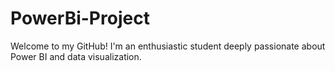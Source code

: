 # PowerBi-Project
Welcome to my GitHub! I'm an enthusiastic student deeply passionate about Power BI and data visualization.
